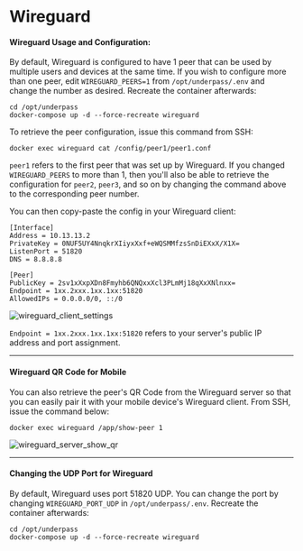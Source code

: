 # Wireguard

#### Wireguard Usage and Configuration:

By default, Wireguard is configured to have 1 peer that can be used by multiple users and devices at the same time. If you wish to configure more than one peer, edit `WIREGUARD_PEERS=1` from `/opt/underpass/.env` and change the number as desired. Recreate the container afterwards:
```
cd /opt/underpass
docker-compose up -d --force-recreate wireguard
```

To retrieve the peer configuration, issue this command from SSH:
```
docker exec wireguard cat /config/peer1/peer1.conf
```

`peer1` refers to the first peer that was set up by Wireguard. If you changed `WIREGUARD_PEERS` to more than 1, then you'll also be able to retrieve the configuration for `peer2`, `peer3`, and so on by changing the command above to the corresponding peer number.

You can then copy-paste the config in your Wireguard client:
```
[Interface]
Address = 10.13.13.2
PrivateKey = 0NUF5UY4NnqkrXIiyxXxf+eWQSMMfzsSnDiEXxX/X1X=
ListenPort = 51820
DNS = 8.8.8.8

[Peer]
PublicKey = 2sv1xXxpXDn8Fmyhb6QNQxxXcl3PLmMj18qXxXNlnxx=
Endpoint = 1xx.2xxx.1xx.1xx:51820
AllowedIPs = 0.0.0.0/0, ::/0
```
![wireguard_client_settings](https://user-images.githubusercontent.com/9207205/94211972-7620c580-ff05-11ea-861e-1c6cd20466f1.png)

`Endpoint = 1xx.2xxx.1xx.1xx:51820` refers to your server's public IP address and port assignment.

***

#### Wireguard QR Code for Mobile

You can also retrieve the peer's QR Code from the Wireguard server so that you can easily pair it with your mobile device's Wireguard client. From SSH, issue the command below:
```
docker exec wireguard /app/show-peer 1
```

![wireguard_server_show_qr](https://user-images.githubusercontent.com/9207205/93795143-9170a400-fc6b-11ea-8db0-ebfdda1084ba.png)

***

#### Changing the UDP Port for Wireguard

By default, Wireguard uses port 51820 UDP. You can change the port by changing `WIREGUARD_PORT_UDP` in `/opt/underpass/.env`. Recreate the container afterwards:
```
cd /opt/underpass
docker-compose up -d --force-recreate wireguard
```